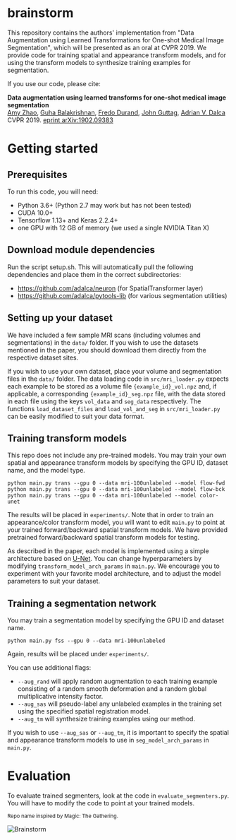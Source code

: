 # brainstorm
This repository contains the authors' implementation from 
"Data Augmentation using Learned Transformations for One-shot Medical Image Segmentation", which will be 
presented as an oral at CVPR 2019. We provide code for training spatial and appearance transform models, and for using 
the transform models to synthesize training examples for segmentation.   


If you use our code, please cite:

**Data augmentation using learned transforms for one-shot medical image segmentation**  
[Amy Zhao](https://people.csail.mit.edu/xamyzhao), [Guha Balakrishnan](https://people.csail.mit.edu/balakg/), [Fredo Durand](https://people.csail.mit.edu/fredo), [John Guttag](https://people.csail.mit.edu/guttag), [Adrian V. Dalca](adalca.mit.edu)  
CVPR 2019. [eprint arXiv:1902.09383](https://arxiv.org/abs/1902.09383)


# Getting started
## Prerequisites
To run this code, you will need:
* Python 3.6+ (Python 2.7 may work but has not been tested)
* CUDA 10.0+
* Tensorflow 1.13+ and Keras 2.2.4+
* one GPU with 12 GB of memory (we used a single NVIDIA Titan X)

## Download module dependencies
Run the script setup.sh. This will automatically pull the following dependencies and place them in the correct subdirectories:

* https://github.com/adalca/neuron (for SpatialTransformer layer)
* https://github.com/adalca/pytools-lib (for various segmentation utilities) 

## Setting up your dataset
We have included a few sample MRI scans (including volumes and segmentations) in the `data/` folder. If you wish to use the datasets mentioned in the paper, you should download them directly from the respective dataset sites. 

If you wish to use your own dataset, place your volume and segmentation files in the `data/` folder. 
The data loading code in `src/mri_loader.py` expects each example to be stored as a volume file `{example_id}_vol.npz` and, 
if applicable, a corresponding `{example_id}_seg.npz` file, with the data stored in each file using the keys `vol_data` 
and `seg_data` respectively. The functions `load_dataset_files` and `load_vol_and_seg` in `src/mri_loader.py` can be easily 
modified to suit your data format.
 

## Training transform models
This repo does not include any pre-trained models. You may train your own 
spatial and appearance transform models by specifying the GPU ID, dataset name, and the model type.

```
python main.py trans --gpu 0 --data mri-100unlabeled --model flow-fwd
python main.py trans --gpu 0 --data mri-100unlabeled --model flow-bck
python main.py trans --gpu 0 --data mri-100unlabeled --model color-unet
```
The results will be placed in `experiments/`. Note that in order to train an appearance/color transform model, you will want
 to edit `main.py` to point at your trained forward/backward spatial transform models. We have provided pretrained forward/backward 
 spatial transform models for testing.


As described in the paper, each model is implemented using a simple architecture based on [U-Net](https://arxiv.org/abs/1505.04597).
You can change hyperparameters by modifying `transform_model_arch_params` in `main.py`.  We encourage you to experiment with your 
favorite model architecture, and to adjust the model parameters to suit your dataset. 

## Training a segmentation network
You may train a segmentation model by specifying the GPU ID and dataset name.
```
python main.py fss --gpu 0 --data mri-100unlabeled
```
Again, results will be placed under `experiments/`. 


You can use additional flags:
* `--aug_rand` will apply random augmentation to each training example consisting of a random smooth deformation and a random global multiplicative intensity factor.
* `--aug_sas` will pseudo-label any unlabeled examples in the training set using the specified spatial registration model.
* `--aug_tm` will synthesize training examples using our method.

If you wish to use `--aug_sas` or `--aug_tm`, it is important to specify the spatial and appearance transform models to use in
`seg_model_arch_params` in `main.py`.    

# Evaluation
To evaluate trained segmenters, look at the code in `evaluate_segmenters.py`.
You will have to modify the code to point at your trained models.

<sub>Repo name inspired by Magic: The Gathering.</sub>

![Brainstorm](http://gatherer.wizards.com/Handlers/Image.ashx?multiverseid=451037&type=card)

